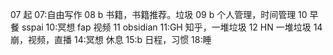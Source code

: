 07 起
07:自由写作
08 b 书籍，书籍推荐。垃圾
09 b 个人管理，时间管理
10 早餐 sspai
10:冥想 fap 视频 
11 obsidian
11:GH 知乎，一堆垃圾
12 HN 一堆垃圾
14 崩，视频，直播
14:冥想 休息
15:b 日程，习惯
18:睡

